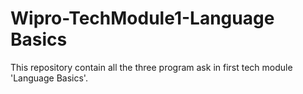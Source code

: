 # Wipro-TechModule1-Language Basics
This repository contain all the three program ask in first tech module 'Language Basics'.
